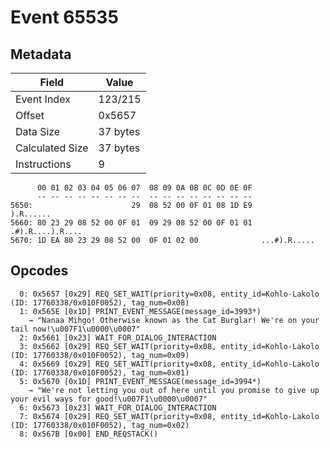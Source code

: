 # Event 65535

## Metadata

| Field           | Value    |
|-----------------|----------|
| Event Index     | 123/215  |
| Offset          | 0x5657   |
| Data Size       | 37 bytes |
| Calculated Size | 37 bytes |
| Instructions    | 9        |

```
      00 01 02 03 04 05 06 07  08 09 0A 0B 0C 0D 0E 0F
      -- -- -- -- -- -- -- --  -- -- -- -- -- -- -- --
5650:                      29  08 52 00 0F 01 08 1D E9         ).R......
5660: 80 23 29 08 52 00 0F 01  09 29 08 52 00 0F 01 01  .#).R....).R....
5670: 1D EA 80 23 29 08 52 00  0F 01 02 00              ...#).R.....    
```

## Opcodes

```
  0: 0x5657 [0x29] REQ_SET_WAIT(priority=0x08, entity_id=Kohlo-Lakolo (ID: 17760338/0x010F0052), tag_num=0x08)
  1: 0x565E [0x1D] PRINT_EVENT_MESSAGE(message_id=3993*)
    → "Nanaa Mihgo! Otherwise known as the Cat Burglar! We're on your tail now!\u007F1\u0000\u0007"
  2: 0x5661 [0x23] WAIT_FOR_DIALOG_INTERACTION
  3: 0x5662 [0x29] REQ_SET_WAIT(priority=0x08, entity_id=Kohlo-Lakolo (ID: 17760338/0x010F0052), tag_num=0x09)
  4: 0x5669 [0x29] REQ_SET_WAIT(priority=0x08, entity_id=Kohlo-Lakolo (ID: 17760338/0x010F0052), tag_num=0x01)
  5: 0x5670 [0x1D] PRINT_EVENT_MESSAGE(message_id=3994*)
    → "We're not letting you out of here until you promise to give up your evil ways for good!\u007F1\u0000\u0007"
  6: 0x5673 [0x23] WAIT_FOR_DIALOG_INTERACTION
  7: 0x5674 [0x29] REQ_SET_WAIT(priority=0x08, entity_id=Kohlo-Lakolo (ID: 17760338/0x010F0052), tag_num=0x02)
  8: 0x567B [0x00] END_REQSTACK()
```
